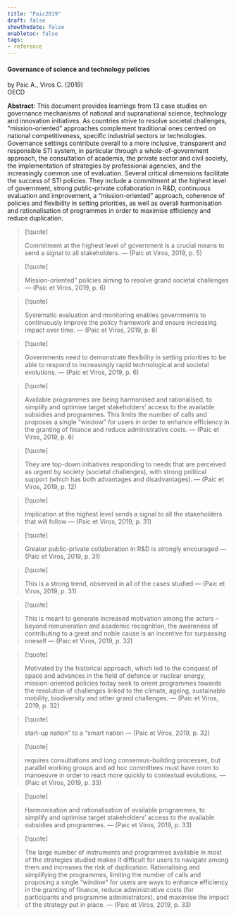 ```yaml
---
title: "Paic2019"
draft: false
showthedate: false
enabletoc: false
tags:
- reference
---
```


#### **Governance of science and technology policies**     
by Paic A., Viros C. (2019)         
OECD      

**Abstract**:  This document provides learnings from 13 case studies on governance mechanisms of national and supranational science, technology and innovation initiatives. As countries strive to resolve societal challenges, “mission-oriented” approaches complement traditional ones centred on national competitiveness, specific industrial sectors or technologies. Governance settings contribute overall to a more inclusive, transparent and responsible STI system, in particular through a whole-of-government approach, the consultation of academia, the private sector and civil society, the implementation of strategies by professional agencies, and the increasingly common use of evaluation. Several critical dimensions facilitate the success of STI policies. They include a commitment at the highest level of government, strong public-private collaboration in R&amp;D, continuous evaluation and improvement, a “mission-oriented” approach, coherence of policies and flexibility in setting priorities, as well as overall harmonisation and rationalisation of programmes in order to maximise efficiency and reduce duplication.




> [!quote] 
>
>Commitment at the highest level of government is a crucial means to send a signal to all stakeholders. —  (Paic et Viros, 2019, p. 5) 

> [!quote] 
>
>Mission-oriented” policies aiming to resolve grand societal challenges —  (Paic et Viros, 2019, p. 6) 

> [!quote] 
>
>Systematic evaluation and monitoring enables governments to continuously improve the policy framework and ensure increasing impact over time. —  (Paic et Viros, 2019, p. 6) 

> [!quote] 
>
>Governments need to demonstrate flexibility in setting priorities to be able to respond to increasingly rapid technological and societal evolutions. —  (Paic et Viros, 2019, p. 6) 

> [!quote] 
>
>Available programmes are being harmonised and rationalised, to simplify and optimise target stakeholders’ access to the available subsidies and programmes. This limits the number of calls and proposes a single “window” for users in order to enhance efficiency in the granting of finance and reduce administrative costs. —  (Paic et Viros, 2019, p. 6) 

> [!quote] 
>
>They are top-down initiatives responding to needs that are perceived as urgent by society (societal challenges), with strong political support (which has both advantages and disadvantages). —  (Paic et Viros, 2019, p. 12) 

> [!quote] 
>
>Implication at the highest level sends a signal to all the stakeholders that will follow —  (Paic et Viros, 2019, p. 31) 

> [!quote] 
>
>Greater public-private collaboration in R&D is strongly encouraged —  (Paic et Viros, 2019, p. 31) 

> [!quote] 
>
>This is a strong trend, observed in all of the cases studied —  (Paic et Viros, 2019, p. 31) 

> [!quote] 
>
>This is meant to generate increased motivation among the actors – beyond remuneration and academic recognition, the awareness of contributing to a great and noble cause is an incentive for surpassing oneself —  (Paic et Viros, 2019, p. 32) 

> [!quote] 
>
>Motivated by the historical approach, which led to the conquest of space and advances in the field of defence or nuclear energy, mission-oriented policies today seek to orient programmes towards the resolution of challenges linked to the climate, ageing, sustainable mobility, biodiversity and other grand challenges. —  (Paic et Viros, 2019, p. 32) 

> [!quote] 
>
>start-up nation” to a “smart nation —  (Paic et Viros, 2019, p. 32) 

> [!quote] 
>
>requires consultations and long consensus-building processes, but parallel working groups and ad hoc committees must have room to manoeuvre in order to react more quickly to contextual evolutions. —  (Paic et Viros, 2019, p. 33) 

> [!quote] 
>
>Harmonisation and rationalisation of available programmes, to simplify and optimise target stakeholders’ access to the available subsidies and programmes. —  (Paic et Viros, 2019, p. 33) 

> [!quote] 
>
>The large number of instruments and programmes available in most of the strategies studied makes it difficult for users to navigate among them and increases the risk of duplication. Rationalising and simplifying the programmes, limiting the number of calls and proposing a single “window” for users are ways to enhance efficiency in the granting of finance, reduce administrative costs (for participants and programme administrators), and maximise the impact of the strategy put in place. —  (Paic et Viros, 2019, p. 33) 


